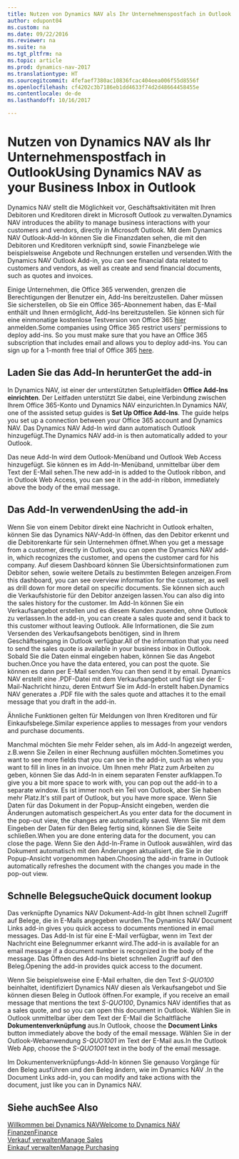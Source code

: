 ```yaml
---
title: Nutzen von Dynamics NAV als Ihr Unternehmenspostfach in Outlook
author: edupont04
ms.custom: na
ms.date: 09/22/2016
ms.reviewer: na
ms.suite: na
ms.tgt_pltfrm: na
ms.topic: article
ms.prod: dynamics-nav-2017
ms.translationtype: HT
ms.sourcegitcommit: 4fefaef7380ac10836fcac404eea006f55d8556f
ms.openlocfilehash: cf4202c3b7186eb1dd4633f74d2d48664458455e
ms.contentlocale: de-de
ms.lasthandoff: 10/16/2017

---
```


# <a name="using-dynamics-nav-as-your-business-inbox-in-outlook"></a><span data-ttu-id="db311-102">Nutzen von Dynamics NAV als Ihr Unternehmenspostfach in Outlook</span><span class="sxs-lookup"><span data-stu-id="db311-102">Using Dynamics NAV as your Business Inbox in Outlook</span></span>
<span data-ttu-id="db311-103">Dynamics NAV stellt die Möglichkeit vor, Geschäftsaktivitäten mit Ihren Debitoren und Kreditoren direkt in Microsoft Outlook zu verwalten.</span><span class="sxs-lookup"><span data-stu-id="db311-103">Dynamics NAV introduces the ability to manage business interactions with your customers and vendors, directly in Microsoft Outlook.</span></span> <span data-ttu-id="db311-104">Mit dem Dynamics NAV Outlook-Add-In können Sie die Finanzdaten sehen, die mit den Debitoren und Kreditoren verknüpft sind, sowie Finanzbelege wie beispielsweise Angebote und Rechnungen erstellen und versenden.</span><span class="sxs-lookup"><span data-stu-id="db311-104">With the Dynamics NAV Outlook Add-in, you can see financial data related to customers and vendors, as well as create and send financial documents, such as quotes and invoices.</span></span>  

<span data-ttu-id="db311-105">Einige Unternehmen, die Office 365 verwenden, grenzen die Berechtigungen der Benutzer ein, Add-Ins bereitzustellen. Daher müssen Sie sicherstellen, ob Sie ein Office 365-Abonnement haben, das E-Mail enthält und Ihnen ermöglicht, Add-Ins bereitzustellen. Sie können sich für eine einmonatige kostenlose Testversion von Office 365 [hier](https://products.office.com/try) anmelden.</span><span class="sxs-lookup"><span data-stu-id="db311-105">Some companies using Office 365 restrict users’ permissions to deploy add-ins. So you must make sure that you have an Office 365 subscription that includes email and allows you to deploy add-ins. You can sign up for a 1-month free trial of Office 365 [here](https://products.office.com/try).</span></span>  

## <a name="get-the-add-in"></a><span data-ttu-id="db311-106">Laden Sie das Add-In herunter</span><span class="sxs-lookup"><span data-stu-id="db311-106">Get the add-in</span></span>
<span data-ttu-id="db311-107">In Dynamics NAV, ist einer der unterstützten Setupleitfäden **Office Add-Ins einrichten**. Der Leitfaden unterstützt Sie dabei, eine Verbindung zwischen Ihrem Office 365-Konto und Dynamics NAV einzurichten.</span><span class="sxs-lookup"><span data-stu-id="db311-107">In Dynamics NAV, one of the assisted setup guides is **Set Up Office Add-Ins**. The guide helps you  set up a connection between your Office 365 account and Dynamics NAV.</span></span> <span data-ttu-id="db311-108">Das Dynamics NAV Add-In wird dann automatisch Outlook hinzugefügt.</span><span class="sxs-lookup"><span data-stu-id="db311-108">The Dynamics NAV add-in is then automatically added to your Outlook.</span></span>  

<span data-ttu-id="db311-109">Das neue Add-In wird dem Outlook-Menüband und Outlook Web Access hinzugefügt. Sie können es im Add-In-Menüband, unmittelbar über dem Text der E-Mail sehen.</span><span class="sxs-lookup"><span data-stu-id="db311-109">The new add-in is added to the Outlook ribbon, and in Outlook Web Access, you can see it in the add-in ribbon, immediately above the body of the email message.</span></span>  

## <a name="using-the-add-in"></a><span data-ttu-id="db311-110">Das Add-In verwenden</span><span class="sxs-lookup"><span data-stu-id="db311-110">Using the add-in</span></span>
<span data-ttu-id="db311-111">Wenn Sie von einem Debitor direkt eine Nachricht in Outlook erhalten, können Sie das Dynamics NAV-Add-In öffnen, das den Debitor erkennt und die Debitorenkarte für sein Unternehmen öffnet.</span><span class="sxs-lookup"><span data-stu-id="db311-111">When you get a message from a customer, directly in Outlook, you can open the Dynamics NAV add-in, which recognizes the customer, and opens the customer card for his company.</span></span> <span data-ttu-id="db311-112">Auf diesem Dashboard können Sie Übersichtsinformationen zum Debitor sehen, sowie weitere Details zu bestimmten Belegen anzeigen.</span><span class="sxs-lookup"><span data-stu-id="db311-112">From this dashboard, you can see overview information for the customer, as well as drill down for more detail on specific documents.</span></span> <span data-ttu-id="db311-113">Sie können sich auch die Verkaufshistorie für den Debitor anzeigen lassen.</span><span class="sxs-lookup"><span data-stu-id="db311-113">You can also dig into the sales history for the customer.</span></span>
<span data-ttu-id="db311-114">Im Add-In können Sie ein Verkaufsangebot erstellen und es diesem Kunden zusenden, ohne Outlook zu verlassen.</span><span class="sxs-lookup"><span data-stu-id="db311-114">In the add-in, you can create a sales quote and send it back to this customer without leaving Outlook.</span></span> <span data-ttu-id="db311-115">Alle Informationen, die Sie zum Versenden des Verkaufsangebots benötigen, sind in Ihrem Geschäftseingang in Outlook verfügbar.</span><span class="sxs-lookup"><span data-stu-id="db311-115">All of the information that you need to send the sales quote is available in your business inbox in Outlook.</span></span>  
<span data-ttu-id="db311-116">Sobald Sie die Daten einmal eingeben haben, können Sie das Angebot buchen.</span><span class="sxs-lookup"><span data-stu-id="db311-116">Once you have the data entered, you can post the quote.</span></span> <span data-ttu-id="db311-117">Sie können es dann per E-Mail senden.</span><span class="sxs-lookup"><span data-stu-id="db311-117">You can then send it by email.</span></span> <span data-ttu-id="db311-118">Dynamics NAV erstellt eine .PDF-Datei mit dem Verkaufsangebot und fügt sie der E-Mail-Nachricht hinzu, deren Entwurf Sie im Add-In erstellt haben.</span><span class="sxs-lookup"><span data-stu-id="db311-118">Dynamics NAV generates a .PDF file with the sales quote and attaches it to the email message that you draft in the add-in.</span></span>  

<span data-ttu-id="db311-119">Ähnliche Funktionen gelten für Meldungen von Ihren Kreditoren und für Einkaufsbelege.</span><span class="sxs-lookup"><span data-stu-id="db311-119">Similar experience applies to messages from your vendors and purchase documents.</span></span>  

<span data-ttu-id="db311-120">Manchmal möchten Sie mehr Felder sehen, als im Add-In angezeigt werden, z.B.wenn Sie Zeilen in einer Rechnung ausfüllen möchten.</span><span class="sxs-lookup"><span data-stu-id="db311-120">Sometimes you want to see more fields that you can see in the add-in, such as when you want to fill in lines in an invoice.</span></span> <span data-ttu-id="db311-121">Um Ihnen mehr Platz zum Arbeiten zu geben, können Sie das Add-In in einem separaten Fenster aufklappen.</span><span class="sxs-lookup"><span data-stu-id="db311-121">To give you a bit more space to work with, you can pop out the add-in to a separate window.</span></span> <span data-ttu-id="db311-122">Es ist immer noch ein Teil von Outlook, aber Sie haben mehr Platz.</span><span class="sxs-lookup"><span data-stu-id="db311-122">It's still part of Outlook, but you have more space.</span></span> <span data-ttu-id="db311-123">Wenn Sie Daten für das Dokument in der Popup-Ansicht eingeben, werden die Änderungen automatisch gespeichert.</span><span class="sxs-lookup"><span data-stu-id="db311-123">As you enter data for the document in the pop-out view, the changes are automatically saved.</span></span> <span data-ttu-id="db311-124">Wenn Sie mit dem Eingeben der Daten für den Beleg fertig sind, können Sie die Seite schließen.</span><span class="sxs-lookup"><span data-stu-id="db311-124">When you are done entering data for the document, you can close the page.</span></span> <span data-ttu-id="db311-125">Wenn Sie den Add-In-Frame in Outlook auswählen, wird das Dokument automatisch mit den Änderungen aktualisiert, die Sie in der Popup-Ansicht vorgenommen haben.</span><span class="sxs-lookup"><span data-stu-id="db311-125">Choosing the add-in frame in Outlook automatically refreshes the document with the changes you made in the pop-out view.</span></span>  

## <a name="quick-document-lookup"></a><span data-ttu-id="db311-126">Schnelle Belegsuche</span><span class="sxs-lookup"><span data-stu-id="db311-126">Quick document lookup</span></span>
<span data-ttu-id="db311-127">Das verknüpfte Dynamics NAV Dokument-Add-In gibt Ihnen schnell Zugriff auf Belege, die in E-Mails angegeben wurden.</span><span class="sxs-lookup"><span data-stu-id="db311-127">The Dynamics NAV Document Links add-in gives you quick access to documents mentioned in email messages.</span></span> <span data-ttu-id="db311-128">Das Add-In ist für eine E-Mail verfügbar, wenn im Text der Nachricht eine Belegnummer erkannt wird.</span><span class="sxs-lookup"><span data-stu-id="db311-128">The add-in is available for an email message if a document number is recognized in the body of the message.</span></span> <span data-ttu-id="db311-129">Das Öffnen des Add-Ins bietet schnellen Zugriff auf den Beleg.</span><span class="sxs-lookup"><span data-stu-id="db311-129">Opening the add-in provides quick access to the document.</span></span>  

<span data-ttu-id="db311-130">Wenn Sie beispielsweise eine E-Mail erhalten, die den Text *S-QUO100* beinhaltet, identifiziert Dynamics NAV diesen als Verkaufsangebot und Sie können diesen Beleg in Outlook öffnen.</span><span class="sxs-lookup"><span data-stu-id="db311-130">For example, if you receive an email message that mentions the text *S-QUO100*, Dynamics NAV identifies that as a sales quote, and so you can open this document in Outlook.</span></span> <span data-ttu-id="db311-131">Wählen Sie in Outlook unmittelbar über dem Text der E-Mail die Schaltfläche **Dokumentenverknüpfung** aus.</span><span class="sxs-lookup"><span data-stu-id="db311-131">In Outlook, choose the **Document Links** button immediately above the body of the email message.</span></span> <span data-ttu-id="db311-132">Wählen Sie in der Outlook-Webanwendung *S-QUO1001* im Text der E-Mail aus.</span><span class="sxs-lookup"><span data-stu-id="db311-132">In the Outlook Web App, choose the *S-QUO1001* text in the body of the email message.</span></span>  

<span data-ttu-id="db311-133">Im Dokumentenverknüpfungs-Add-In können Sie genauso Vorgänge für den Beleg ausführen und den Beleg ändern, wie im Dynamics NAV .</span><span class="sxs-lookup"><span data-stu-id="db311-133">In the Document Links add-in, you can modify and take actions with the document, just like you can in Dynamics NAV.</span></span>

## <a name="see-also"></a><span data-ttu-id="db311-134">Siehe auch</span><span class="sxs-lookup"><span data-stu-id="db311-134">See Also</span></span>
[<span data-ttu-id="db311-135">Willkommen bei Dynamics NAV</span><span class="sxs-lookup"><span data-stu-id="db311-135">Welcome to Dynamics NAV</span></span>](across-get-started.md)  
[<span data-ttu-id="db311-136">Finanzen</span><span class="sxs-lookup"><span data-stu-id="db311-136">Finance</span></span>](finance.md)  
[<span data-ttu-id="db311-137">Verkauf verwalten</span><span class="sxs-lookup"><span data-stu-id="db311-137">Manage Sales</span></span>](sales-manage-sales.md)  
[<span data-ttu-id="db311-138">Einkauf verwalten</span><span class="sxs-lookup"><span data-stu-id="db311-138">Manage Purchasing</span></span>](purchasing-manage-purchasing.md)  

